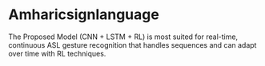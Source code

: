 # Amharicsignlanguage
 The Proposed Model (CNN + LSTM + RL) is most suited for real-time, continuous ASL gesture recognition that handles sequences and can adapt over time with RL techniques.

